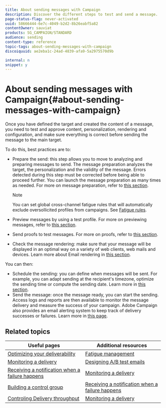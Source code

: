 ```yaml
---
title: About sending messages with Campaign
description: Discover the different steps to test and send a message.
page-status-flag: never-activated
uuid: 58666444-6e7c-4049-b2d2-8b26eabf5a82
contentOwner: sauviat
products: SG_CAMPAIGN/STANDARD
audience: sending
content-type: reference
topic-tags: about-sending-messages-with-campaign
discoiquuid: ae2eba1c-24ad-4839-afa9-5a2975570d9b

internal: n
snippet: y
---
```


# About sending messages with Campaign{#about-sending-messages-with-campaign}

Once you have defined the target and created the content of a message, you need to test and approve content, personalization, rendering and configuration, and make sure everything is correct before sending the message to the main target. 

To do this, best practices are to:

* Prepare the send: this step allows you to move to analyzing and preparing messages to send. The message preparation analyzes the target, the personalization and the validity of the message. Errors detected during this step must be corrected before being able to proceed further. You can launch the message preparation as many times as needed. For more on message preparation, refer to [this section](../../sending/using/preparing-the-send.md).

  >[!NOTE]
  >
  >You can set global cross-channel fatigue rules that will automatically exclude oversollicited profiles from campaigns. See [Fatigue rules](../../administration/using/fatigue-rules.md).

* Preview messages by using a test profile. For more on previewing messages, refer to [this section](../../sending/using/previewing-messages.md).
* Send proofs to test messages. For more on proofs, refer to [this  section](../../sending/using/sending-proofs.md). 
* Check the message rendering: make sure that your message will be displayed in an optimal way on a variety of web clients, web mails and devices. Learn more about Email rendering in [this section](../../sending/using/email-rendering.md).

You can then:

* Schedule the sending: you can define when messages will be sent. For example, you can adapt sending at the recipient's timezone, optimize the sending time or compute the  sending date. Learn more in [this section](../../sending/using/about-scheduling-messages.md).
* Send the message: once the message ready, you can start the sending. Access logs and reports are then available to monitor the message delivery and measure the success of your campaign. Adobe Campaign also provides an email alerting system to keep track of delivery successes or failures. Learn more in [this page](../../sending/using/confirming-the-send.md).

## Related topics

| Useful pages | Additional resources |
|---|---|
| [Optimizing your deliverability](../../sending/using/about-deliverability.md) | [Fatigue management](../../administration/using/fatigue-rules.md) |
| [Monitoring a delivery](../../audiences/using/creating-profiles.md) | [Designing A/B test emails](../../channels/using/designing-an-a-b-test-email.md) |
| [Receiving a notification when a failure happens](../../sending/using/receiving-alerts-when-failures-happen.md) |  [Monitoring a delivery](../../sending/using/monitoring-a-delivery.md) |
| [Building a control group](../../automating/using/workflow-control-group.md) | [Receiving a notification when a failure happens](../../sending/using/receiving-alerts-when-failures-happen.md) |
| [Controling Delivery throughput](../../reporting/using/delivery-throughput.md) | [Monitoring a delivery](../../sending/using/monitoring-a-delivery.md) |